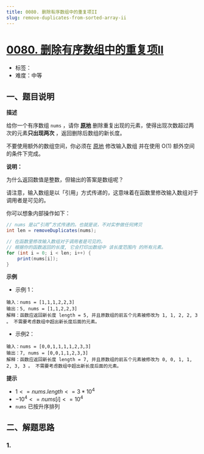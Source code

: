```yaml
---
title: 0080. 删除有序数组中的重复项II
slug: remove-duplicates-from-sorted-array-ii
---
```


# [0080. 删除有序数组中的重复项II](https://leetcode.cn/problems/remove-duplicates-from-sorted-array-ii/)

- 标签：
- 难度：中等

## 一、题目说明

**描述**

给你一个有序数组 `nums` ，请你 **[原地](http://baike.baidu.com/item/%E5%8E%9F%E5%9C%B0%E7%AE%97%E6%B3%95)** 删除重复出现的元素，使得出现次数超过两次的元素**只出现两次** ，返回删除后数组的新长度。

不要使用额外的数组空间，你必须在 [原地](https://baike.baidu.com/item/%E5%8E%9F%E5%9C%B0%E7%AE%97%E6%B3%95) 修改输入数组 并在使用 O(1) 额外空间的条件下完成。

**说明：**

为什么返回数值是整数，但输出的答案是数组呢？

请注意，输入数组是以「引用」方式传递的，这意味着在函数里修改输入数组对于调用者是可见的。

你可以想象内部操作如下：

```java
// nums 是以“引用”方式传递的。也就是说，不对实参做任何拷贝
int len = removeDuplicates(nums);

// 在函数里修改输入数组对于调用者是可见的。
// 根据你的函数返回的长度, 它会打印出数组中 该长度范围内 的所有元素。
for (int i = 0; i < len; i++) {
    print(nums[i]);
}
```

**示例**

* 示例 1：

```text
输入：nums = [1,1,1,2,2,3]
输出：5, nums = [1,1,2,2,3]
解释：函数应返回新长度 length = 5, 并且原数组的前五个元素被修改为 1, 1, 2, 2, 3 。 不需要考虑数组中超出新长度后面的元素。
```

* 示例2：

```text
输入：nums = [0,0,1,1,1,1,2,3,3]
输出：7, nums = [0,0,1,1,2,3,3]
解释：函数应返回新长度 length = 7, 并且原数组的前五个元素被修改为 0, 0, 1, 1, 2, 3, 3 。 不需要考虑数组中超出新长度后面的元素。
```

**提示**

* $1 <= nums.length <= 3 * 10^4$
* $-10^4 <= nums[i] <= 10^4$
* `nums` 已按升序排列

## 二、解题思路

### 1.
